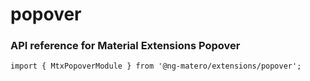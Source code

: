 # popover

### API reference for Material Extensions Popover

`import { MtxPopoverModule } from '@ng-matero/extensions/popover';`

